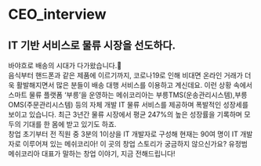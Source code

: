 # CEO_interview
## IT 기반 서비스로 물류 시장을 선도하다.     
바야흐로 배송의 시대가 다가왔습니다.:articulated_lorry:       
음식부터 핸드폰과 같은 제품에 이르기까지, 코로나19로 인해 비대면 온라인 거래가 더욱 활발해지면서 많은 분들이 배송 대행 서비스를 이용하고 계신데요. 이런 상황 속에서 스마트 물류 플랫폼 ‘부릉’을 운영하는 메쉬코리아는 부릉TMS(운송관리시스템),부릉OMS(주문관리시스템) 등의 자체 개발 IT 물류 서비스를 제공하며 폭발적인 성장세를 보이고 있습니다. 최근 3년간 물류 시장에서 평균 247%의 높은 성장률을 기록하며 모두의 기대를 한 몸에 받고 있기도 하죠.       
창업 초기부터 전 직원 중 3분의 1이상을 IT 개발자로 구성해 현재는 90여 명이 IT 개발자로 이루어져 있는 메쉬코리아! 이 곳의 창업 스토리가 궁금하지 않으신가요? 유정범 메쉬코리아 대표가 말하는 창업 이야기, 지금 전해드립니다!
